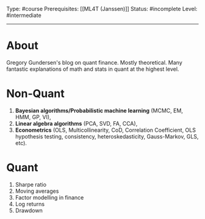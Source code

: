 Type: #course
Prerequisites: [[ML4T (Janssen)]]
Status: #incomplete 
Level: #intermediate 


----
# About

Gregory Gundersen's blog on quant finance. Mostly theoretical. Many fantastic explanations of math and stats in quant at the highest level.

# Non-Quant

1. **Bayesian algorithms/Probabilistic machine learning** (MCMC, EM, HMM, GP, VI),
2. **Linear algebra algorithms** (PCA, SVD, FA, CCA), 
3. **Econometrics** (OLS, Multicollinearity, CoD, Correlation Coefficient, OLS hypothesis testing, consistency, heteroskedasticity, Gauss-Markov, GLS, etc).

# Quant

1. Sharpe ratio
2. Moving averages
3. Factor modelling in finance
4. Log returns
5. Drawdown
